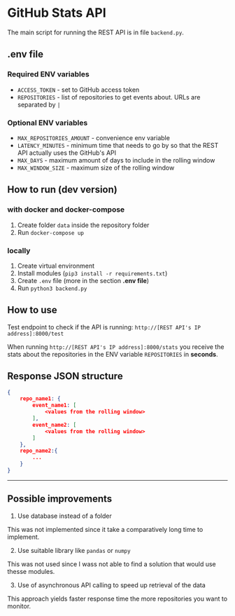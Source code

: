 # GitHub Stats API

The main script for running the REST API is in file `backend.py`.

## .env file

### Required ENV variables

- `ACCESS_TOKEN` - set to GitHub access token
- `REPOSITORIES` - list of repositories to get events about. URLs are separated by `|`

### Optional ENV variables
- `MAX_REPOSITORIES_AMOUNT` - convenience env variable
- `LATENCY_MINUTES` - minimum time that needs to go by so that the REST API actually uses the GitHub's API
- `MAX_DAYS` - maximum amount of days to include in the rolling window
- `MAX_WINDOW_SIZE` - maximum size of the rolling window

## How to run (dev version)

### with docker and docker-compose

1. Create folder `data` inside the repository folder
2. Run `docker-compose up`

### locally

1. Create virtual environment
2. Install modules (`pip3 install -r requirements.txt`)
3. Create `.env` file (more in the section <b>.env file</b>)
4. Run `python3 backend.py`

## How to use

Test endpoint to check if the API is running: `http://[REST API's IP address]:8000/test`

When running `http://[REST API's IP address]:8000/stats` you receive the stats about the repositories in the ENV variable `REPOSITORIES` in <b>seconds</b>.

## Response JSON structure

```json
{
    repo_name1: {
        event_name1: [
            <values from the rolling window>
        ],
        event_name2: [
            <values from the rolling window>
        ]
    },
    repo_name2:{
        ...
    }
}

```

------------

## Possible improvements

1. Use database instead of a folder

This was not implemented since it take a comparatively long time to implement.

2. Use suitable library like `pandas` or `numpy`

This was not used since I wass not able to find a solution that would use thesse modules.

3. Use of asynchronous API calling to speed up retrieval of the data

This approach yields faster response time the more repositories you want to monitor.